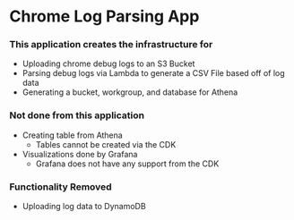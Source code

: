 # Chrome Log Parsing App

### This application creates the infrastructure for
- Uploading chrome debug logs to an S3 Bucket
- Parsing debug logs via Lambda to generate a CSV File based off of log data
- Generating a bucket, workgroup, and database for Athena

### Not done from this application
- Creating table from Athena
    - Tables cannot be created via the CDK
- Visualizations done by Grafana
    - Grafana does not have any support from the CDK

### Functionality Removed
- Uploading log data to DynamoDB